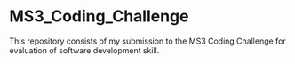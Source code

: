 # MS3_Coding_Challenge
This repository consists of my submission to the MS3 Coding Challenge for evaluation of software development skill.
